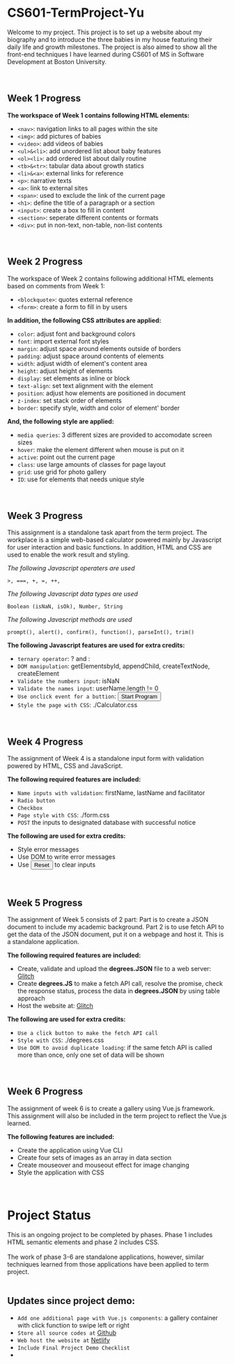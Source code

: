 # CS601-TermProject-Yu

Welcome to my project. This project is to set up a website about my biography and to introduce the three babies in my house featuring their daily life and growth milestones. The project is also aimed to show all the front-end techniques I have learned during CS601 of MS in Software Development at Boston University.
<br><br><br>

## Week 1 Progress

<strong>The workspace of Week 1 contains following HTML elements:</strong>

- `<nav>`: navigation links to all pages within the site
- `<img>`: add pictures of babies
- `<video>`: add videos of babies
- `<ul>&<li>`: add unordered list about baby features
- `<ol><li>`: add ordered list about daily routine
- `<tb>&<tr>`: tabular data about growth statics
- `<li>&<a>`: external links for reference
- `<p>`: narrative texts
- `<a>`: link to external sites
- `<span>`: used to exclude the link of the current page
- `<h1>`: define the title of a paragraph or a section
- `<input>`: create a box to fill in content
- `<section>`: seperate different contents or formats
- `<div>`: put in non-text, non-table, non-list contents
<br><br><br>
## Week 2 Progress

The workspace of Week 2 contains following additional HTML elements based on comments from Week 1:

- `<blockquote>`: quotes external reference
- `<form>`: create a form to fill in by users

<strong>In addition, the following CSS attributes are applied:</strong>
- `color`: adjust font and background colors
- `font`: import external font styles
- `margin`: adjust space around elements outside of borders
- `padding`: adjust space around contents of elements
- `width`: adjust width of element's content area
- `height`: adjust height of elements
- `display`: set elements as inline or block
- `text-align`: set text alignment with the element
- `position`: adjust how elements are positioned in document
- `z-index`: set stack order of elements
- `border`: specify style, width and color of element' border

<strong>And, the following style are applied:</strong>
- `media queries`: 3 different sizes are provided to accomodate screen sizes
- `hover`: make the element different when mouse is put on it
- `active`: point out the current page
- `class`: use large amounts of classes for page layout
- `grid`: use grid for photo gallery
- `ID`: use for elements that needs unique style
<br><br><br>

## Week 3 Progress

This assignment is a standalone task apart from the term project. The workplace is a simple web-based calculator powered mainly by Javascript for user interaction and basic functions. In addition, HTML and CSS are used to enable the work result and styling. 

<em>The following Javascript operaters are used</em>
```
>, ===, +, =, ++, 
```

<em>The following Javascript data types are used</em>
```
Boolean (isNaN, isOk), Number, String
```

<em>The following Javascript methods are used</em>
```
prompt(), alert(), confirm(), function(), parseInt(), trim()
```

<strong>The following Javascript features are used for extra credits:</strong>
- `ternary operator`: ? and :
- `DOM manipulation`: getElementsbyId, appendChild, createTextNode, createElement
- `Validate the numbers input`: isNaN
- `Validate the names input`: userName.length != 0
- `Use onclick event for a buttion`: <button>Start Program</button>
- `Style the page with CSS`: ./Calculator.css
<br><br><br>

## Week 4 Progress
The assignment of Week 4 is a standalone input form with validation powered by HTML, CSS and JavaScript. 

<strong>The following required features are included:</strong>
- `Name inputs with validation`: firstName, lastName and facilitator
- `Radio button`
- `Checkbox`
- `Page style with CSS`: ./form.css
- `POST` the inputs to designated database with successful notice

<strong>The following are used for extra credits:</strong>
- Style error messages
- Use DOM to write error messages
- Use <button>Reset</button> to clear inputs
<br><br><br>


## Week 5 Progress
The assignment of Week 5 consists of 2 part: Part is to create a JSON document to include my academic background. Part 2 is to use fetch API to get the data of the JSON document, put it on a webpage and host it. This is a standalone application. 

<strong>The following required features are included:</strong> 
- Create, validate and upload the **degrees.JSON** file to a web server: [Glitch](https://cs601-hw5-yu.glitch.me/degrees.json)
- Create **degrees.JS** to make a fetch API call, resolve the promise, check the response status, process the data in **degrees.JSON** by using table approach
- Host the website at: [Glitch](https://cs601-hw5-yu.glitch.me/degrees.html)

<strong>The following are used for extra credits:</strong>
- `Use a click button to make the fetch API call`
- `Style with CSS`: ./degrees.css
- `Use DOM to avoid duplicate loading`: if the same fetch API is called more than once, only one set of data will be shown
<br><br><br>

## Week 6 Progress
The assignment of week 6 is to create a gallery using Vue.js framework. This assignment will also be included in the term project to reflect the Vue.js learned. 

<strong>The following features are included:</strong>
- Create the application using Vue CLI
- Create four sets of images as an array in data section
- Create mouseover and mouseout effect for image changing
- Style the application with CSS
<br><br><br>

# Project Status
This is an ongoing project to be completed by phases. Phase 1 includes HTML semantic elements and phase 2 includes CSS. 
<br><br>
The work of phase 3-6 are standalone applications, however, similar techniques learned from those applications have been applied to term project. 
<br><br>
## Updates since project demo:
- `Add one additional page with Vue.js components`: a gallery container with click function to swipe left or right
- `Store all source codes at` [Github](https://github.com/jamieycj/CS601-TermProject-Yu)
- `Web host the website at` [Netlify](https://cs601-termproject-yu.netlify.app)
- `Include Final Project Demo Checklist`
- 
